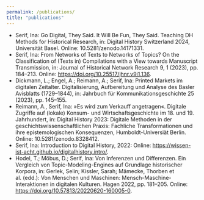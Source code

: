```yaml
---
permalink: /publications/
title: "publications"
---
```


- Serif, Ina: Go Digital, They Said. It Will Be Fun, They Said. Teaching DH Methods for Historical Research, in: Digital History Switzerland 2024, Universität Basel. Online: 10.5281/zenodo.14171331.   
- Serif, Ina: From Networks of Texts to Networks of Topics? On the Classification of (Texts in) Compilations with a View towards Manuscript Transmission, in: Journal of Historical Network Research 9, 1 (2023), pp. 184–213. Online: <https://doi.org/10.25517/jhnr.v9i1.136>.
- Dickmann, L.; Engel, A.; Reimann, A.; Serif, Ina: Printed Markets im digitalen Zeitalter. Digitalisierung, Aufbereitung und Analyse des Basler Avisblatts (1729–1844), in: Jahrbuch für Kommunikationsgeschichte 25 (2023), pp. 145–155.
- Reimann, A., Serif, Ina: »Es wird zum Verkauff angetragen«. Digitale Zugriffe auf (lokale) Konsum- und Wirtschaftsgeschichte im 18. und 19. Jahrhundert, in: Digital History 2023: Digitale Methoden in der geschichtswissenschaftlichen Praxis: Fachliche Transformationen und ihre epistemologischen Konsequenzen, Humboldt-Universiät Berlin. Online: 10.5281/zenodo.8328412.   
- Serif, Ina: Introduction to Digital History, 2022: Online: <https://wissen-ist-acht.github.io/digitalhistory.intro/>.
- Hodel, T.; Möbus, D.; Serif, Ina: Von Inferenzen und Differenzen. Ein Vergleich von Topic-Modeling-Engines auf Grundlage historischer Korpora, in: Gerlek, Selin; Kissler, Sarah; Mämecke, Thorben et al. (edd.): Von Menschen und Maschinen: Mensch-Maschine-Interaktionen in digitalen Kulturen. Hagen 2022, pp. 181–205. Online: <https://doi.org/10.57813/20220620-160005-0>.

